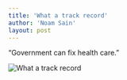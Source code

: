 ```yaml
---
title: 'What a track record'
author: 'Noam Sain'
layout: post
---
```


“Government can fix health care.”

![What a track record](https://1.bp.blogspot.com/_8aN4krk1nsk/TG_CHuNNMjI/AAAAAAAAAcg/POsap2rcB5Y/s1600/20100317.jpg "What a track record")
